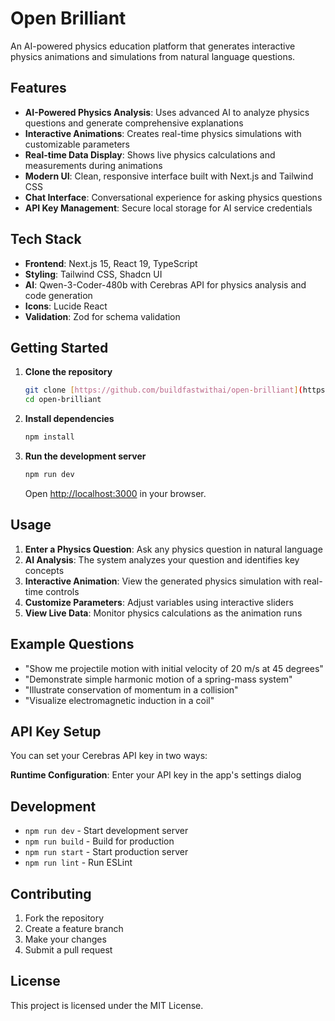 # Open Brilliant

An AI-powered physics education platform that generates interactive physics animations and simulations from natural language questions.

## Features

- **AI-Powered Physics Analysis**: Uses advanced AI to analyze physics questions and generate comprehensive explanations
- **Interactive Animations**: Creates real-time physics simulations with customizable parameters
- **Real-time Data Display**: Shows live physics calculations and measurements during animations
- **Modern UI**: Clean, responsive interface built with Next.js and Tailwind CSS
- **Chat Interface**: Conversational experience for asking physics questions
- **API Key Management**: Secure local storage for AI service credentials

## Tech Stack

- **Frontend**: Next.js 15, React 19, TypeScript
- **Styling**: Tailwind CSS, Shadcn UI
- **AI**: Qwen-3-Coder-480b with Cerebras API for physics analysis and code generation
- **Icons**: Lucide React
- **Validation**: Zod for schema validation

## Getting Started

1. **Clone the repository**

   ```bash
   git clone [https://github.com/buildfastwithai/open-brilliant](https://github.com/buildfastwithai/open-brilliant)
   cd open-brilliant
   ```

2. **Install dependencies**

   ```bash
   npm install
   ```

3. **Run the development server**

   ```bash
   npm run dev
   ```

   Open [http://localhost:3000](http://localhost:3000) in your browser.

## Usage

1. **Enter a Physics Question**: Ask any physics question in natural language
2. **AI Analysis**: The system analyzes your question and identifies key concepts
3. **Interactive Animation**: View the generated physics simulation with real-time controls
4. **Customize Parameters**: Adjust variables using interactive sliders
5. **View Live Data**: Monitor physics calculations as the animation runs

## Example Questions

- "Show me projectile motion with initial velocity of 20 m/s at 45 degrees"
- "Demonstrate simple harmonic motion of a spring-mass system"
- "Illustrate conservation of momentum in a collision"
- "Visualize electromagnetic induction in a coil"

## API Key Setup

You can set your Cerebras API key in two ways:

**Runtime Configuration**: Enter your API key in the app's settings dialog

## Development

- `npm run dev` - Start development server
- `npm run build` - Build for production
- `npm run start` - Start production server
- `npm run lint` - Run ESLint

## Contributing

1. Fork the repository
2. Create a feature branch
3. Make your changes
4. Submit a pull request

## License

This project is licensed under the MIT License.
